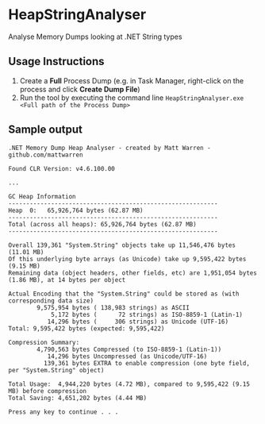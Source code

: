 # HeapStringAnalyser
Analyse Memory Dumps looking at .NET String types

## Usage Instructions

1. Create a **Full** Process Dump (e.g. in Task Manager, right-click on the process and click **Create Dump File**)
1. Run the tool by executing the command line `HeapStringAnalyser.exe <Full path of the Process Dump>`

## Sample output

```
.NET Memory Dump Heap Analyser - created by Matt Warren - github.com/mattwarren

Found CLR Version: v4.6.100.00

...

GC Heap Information
-----------------------------------------------------------
Heap  0:   65,926,764 bytes (62.87 MB)
-----------------------------------------------------------
Total (across all heaps): 65,926,764 bytes (62.87 MB)
-----------------------------------------------------------

Overall 139,361 "System.String" objects take up 11,546,476 bytes (11.01 MB)
Of this underlying byte arrays (as Unicode) take up 9,595,422 bytes (9.15 MB)
Remaining data (object headers, other fields, etc) are 1,951,054 bytes (1.86 MB), at 14 bytes per object

Actual Encoding that the "System.String" could be stored as (with corresponding data size)
        9,575,954 bytes ( 138,983 strings) as ASCII
            5,172 bytes (      72 strings) as ISO-8859-1 (Latin-1)
           14,296 bytes (     306 strings) as Unicode (UTF-16)
Total: 9,595,422 bytes (expected: 9,595,422)

Compression Summary:
        4,790,563 bytes Compressed (to ISO-8859-1 (Latin-1))
           14,296 bytes Uncompressed (as Unicode/UTF-16)
          139,361 bytes EXTRA to enable compression (one byte field, per "System.String" object)

Total Usage:  4,944,220 bytes (4.72 MB), compared to 9,595,422 (9.15 MB) before compression
Total Saving: 4,651,202 bytes (4.44 MB)

Press any key to continue . . .
```